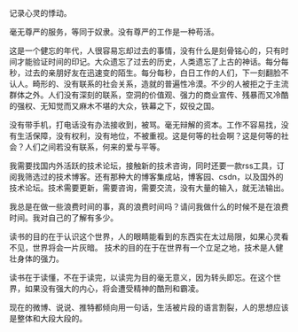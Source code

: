 记录心灵的悸动。

毫无尊严的服务，等同于奴隶。没有尊严的工作是一种苟活。

这是一个健忘的年代，人很容易忘却过去的事情，没有什么是刻骨铭心的，只有时间才能验证时间的印记。大众遗忘了过去的历史，人类遗忘了上古的神话。每分每秒，过去的亲朋好友在迅速变的陌生。每分每秒，白日工作的人们，下一刻翻脸不认人。畸形的、没有联系的社会关系，造就的普遍性冷漠。不少的人被拒之于主流群体之外。人们没有深刻的联系，空洞的价值观、强力的商业宣传、残暴而又冷酷的强权、无知觉而又麻木不堪的大众，铁幕之下，奴役之国。

没有带手机，打电话没有办法接收到，被骂。毫无辩解的资本。工作不容易找，没有生活保障，没有权利，没有地位，不被重视。这是何等的社会啊？这是何等的社会？人们之间若没有联系，何来的爱与平等。

我需要找国内外活跃的技术论坛，接触新的技术咨询，同时还要一款rss工具，订阅我筛选过的技术博客。还有那种大的博客集成站，博客园、csdn，以及国外的技术论坛。技术需要更新，需要咨询，需要交流，没有大量的输入，就无法输出。

我总是在做一些浪费时间的事，真的浪费时间吗？请问我做什么的时候不是在浪费时间。我对自己的了解有多少。

读书的目的在于认识这个世界，人的眼睛能看到的东西实在太过局限，如果心灵看不见，世界将会一片灰暗。
技术的目的在于在世界有一个立足之地，技术是人健壮身体的强力。

读书在于读懂，不在于读完，以读完为目的毫无意义，因为转头即忘。在这个世界，如果没有强大的内心，将会遭受精神的酷刑和霸凌。

现在的微博、说说、推特都倾向用一句话，生活被片段的语言割裂，人的思想应该是整体和大段大段的。